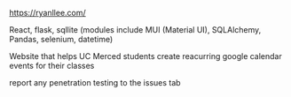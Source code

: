 https://ryanllee.com/ 

React, flask, sqllite (modules include MUI (Material UI), SQLAlchemy, Pandas, selenium, datetime)

Website that helps UC Merced students create reacurring google calendar events for their classes

report any penetration testing to the issues tab
